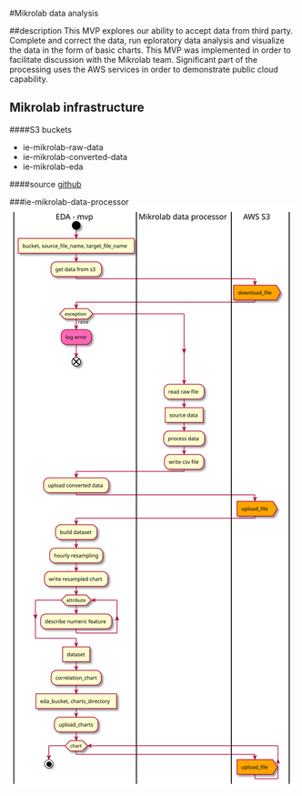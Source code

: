 #Mikrolab data analysis

##description
This MVP explores our ability to accept data from third party. Complete and correct the data, run eploratory data analysis and visualize the data in the form of basic charts. This MVP was implemented in order to facilitate discussion with the Mikrolab team. Significant part of the processing uses the AWS services in order to demonstrate public cloud capability.

## Mikrolab infrastructure

####S3 buckets
- ie-mikrolab-raw-data
- ie-mikrolab-converted-data
- ie-mikrolab-eda

####source
[github](https://github.com/petruzeb/mikrolab)

###ie-mikrolab-data-processor
![](.//out/uml/mikrolab-data-processor/mikrolab-data-processor.svg)
